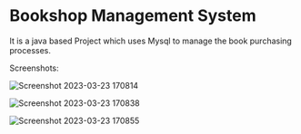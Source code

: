 # Bookshop Management System

It is a java based Project which uses Mysql to manage the book purchasing processes.

Screenshots:

![Screenshot 2023-03-23 170814](https://user-images.githubusercontent.com/69087895/227192568-37eb8c2a-600b-4474-bee4-dc7cbb818495.png)

![Screenshot 2023-03-23 170838](https://user-images.githubusercontent.com/69087895/227192942-74c97708-802b-4f87-b4f9-85be62149f64.png)

![Screenshot 2023-03-23 170855](https://user-images.githubusercontent.com/69087895/227192967-c645c686-e677-49fa-a6e2-8368e488b85d.png)
